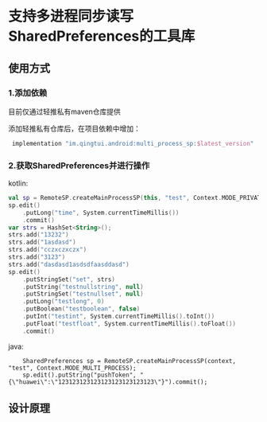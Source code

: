 # 支持多进程同步读写SharedPreferences的工具库

## 使用方式

### 1.添加依赖
目前仅通过轻推私有maven仓库提供

添加轻推私有仓库后，在项目依赖中增加：

```gradle
 implementation "im.qingtui.android:multi_process_sp:$latest_version"
```
### 2.获取SharedPreferences并进行操作

kotlin:
```kotlin
val sp = RemoteSP.createMainProcessSP(this, "test", Context.MODE_PRIVATE)
sp.edit()
    .putLong("time", System.currentTimeMillis())
    .commit()
var strs = HashSet<String>();
strs.add("13232")
strs.add("1asdasd")
strs.add("cczxczxczx")
strs.add("3123")
strs.add("dasdasd1asdsdfaasddasd")
sp.edit()
    .putStringSet("set", strs)
    .putString("testnullstring", null)
    .putStringSet("testnullset", null)
    .putLong("testlong", 0)
    .putBoolean("testboolean", false)
    .putInt("testint", System.currentTimeMillis().toInt())
    .putFloat("testfloat", System.currentTimeMillis().toFloat())
    .commit()
```

java:
```
    SharedPreferences sp = RemoteSP.createMainProcessSP(context, "test", Context.MODE_MULTI_PROCESS);
    sp.edit().putString("pushToken", "{\"huawei\":\"123123123123123123123123123\"}").commit();
```

## 设计原理

